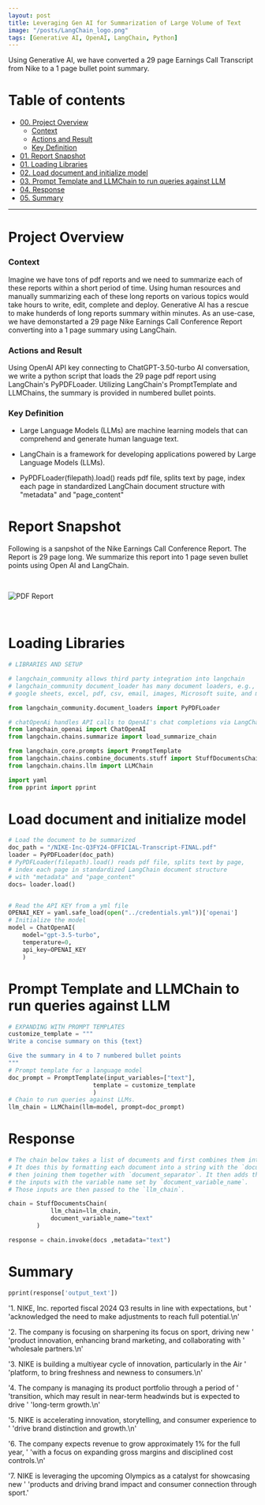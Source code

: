 ```yaml
---
layout: post
title: Leveraging Gen AI for Summarization of Large Volume of Text
image: "/posts/LangChain_logo.png"
tags: [Generative AI, OpenAI, LangChain, Python]
---
```


Using Generative AI, we have converted a 29 page Earnings Call Transcript from Nike to a 1 page bullet point summary.  

# Table of contents

- [00. Project Overview](#overview-main)
    - [Context](#overview-context)
    - [Actions and Result](#overview-actions)
    - [Key Definition](#overview-definition)
- [01. Report Snapshot](#snapshot-report)
- [01. Loading Libraries](#loading-libraries)
- [02. Load document and initialize model](#load-doc-initialize-model)
- [03. Prompt Template and LLMChain to run queries against LLM](#Prompt-LLMChain)
- [04. Response](#response)
- [05. Summary](#summary)
  
___

# Project Overview  <a name="overview-main"></a>

### Context <a name="overview-context"></a>

Imagine we have tons of pdf reports and we need to summarize each of these reports within a short period of time. Using human resources and manually summarizing each of these long reports on various topics would take hours to write, edit, complete and deploy. Generative AI has a rescue to make hunderds of long reports summary within minutes. As an use-case, we have demonstarted a 29 page Nike Earnings Call Conference Report converting into a 1 page summary using LangChain.     

### Actions and Result<a name="overview-actions"></a>

Using OpenAI API key connecting to ChatGPT-3.50-turbo AI conversation, we write a python script that loads the 29 page pdf report using LangChain's PyPDFLoader. Utilizing LangChain's PromptTemplate and LLMChains, the summary is provided in numbered bullet points. 

### Key Definition <a name="overview-definition"></a>

- Large Language Models (LLMs) are machine learning models that can comprehend and generate human language text.

- LangChain is a framework for developing applications powered by Large Language Models (LLMs). 

- PyPDFLoader(filepath).load() reads pdf file, splits text by page, index each page in standardized LangChain document structure with "metadata" and "page_content"

# Report Snapshot <a name="snapshot-report"></a>

Following is a sanpshot of the Nike Earnings Call Conference Report. The Report is 29 page long. We summarize this report into 1 page seven bullet points using Open AI and LangChain.

<br>

![PDF Report](/img/posts/Screenshot_Nike.png)

<br>



# Loading Libraries <a name="loading-libraries"></a>

```python
# LIBRARIES AND SETUP

# langchain_community allows third party integration into langchain
# langchain_community document_loader has many document loaders, e.g.,
# google sheets, excel, pdf, csv, email, images, Microsoft suite, and many more. 

from langchain_community.document_loaders import PyPDFLoader

# chatOpenAi handles API calls to OpenAI's chat completions via LangChain Standradized LLM Framework
from langchain_openai import ChatOpenAI
from langchain.chains.summarize import load_summarize_chain

from langchain_core.prompts import PromptTemplate
from langchain.chains.combine_documents.stuff import StuffDocumentsChain
from langchain.chains.llm import LLMChain

import yaml
from pprint import pprint

```
# Load document and initialize model <a name="load-doc-initialize-model"></a>
```python
# Load the document to be summarized
doc_path = "/NIKE-Inc-Q3FY24-OFFICIAL-Transcript-FINAL.pdf"
loader = PyPDFLoader(doc_path)
# PyPDFLoader(filepath).load() reads pdf file, splits text by page, 
# index each page in standardized LangChain document structure 
# with "metadata" and "page_content"
docs= loader.load()


# Read the API KEY from a yml file
OPENAI_KEY = yaml.safe_load(open("../credentials.yml"))['openai']
# Initialize the model
model = ChatOpenAI(
    model="gpt-3.5-turbo",
    temperature=0,
    api_key=OPENAI_KEY
    )
```

# Prompt Template and LLMChain to run queries against LLM <a name="Prompt-LLMChain"></a>

```python
# EXPANDING WITH PROMPT TEMPLATES
customize_template = """
Write a concise summary on this {text}

Give the summary in 4 to 7 numbered bullet points
"""
# Prompt template for a language model
doc_prompt = PromptTemplate(input_variables=["text"], 
                        template = customize_template
                        )
# Chain to run queries against LLMs.
llm_chain = LLMChain(llm=model, prompt=doc_prompt)
```

# Response <a name="response"></a>
```python
# The chain below takes a list of documents and first combines them into a single string.
# It does this by formatting each document into a string with the `document_prompt` and
# then joining them together with `document_separator`. It then adds that new string to
# the inputs with the variable name set by `document_variable_name`.
# Those inputs are then passed to the `llm_chain`.

chain = StuffDocumentsChain(
            llm_chain=llm_chain,
            document_variable_name="text"
        )

response = chain.invoke(docs ,metadata="text")
```

# Summary <a name="summary"></a>

```python
pprint(response['output_text'])
```

'1. NIKE, Inc. reported fiscal 2024 Q3 results in line with expectations, but '
 'acknowledged the need to make adjustments to reach full potential.\n'
 
 '2. The company is focusing on sharpening its focus on sport, driving new '
 'product innovation, enhancing brand marketing, and collaborating with '
 'wholesale partners.\n'
 
 '3. NIKE is building a multiyear cycle of innovation, particularly in the Air '
 'platform, to bring freshness and newness to consumers.\n'
 
 '4. The company is managing its product portfolio through a period of '
 'transition, which may result in near-term headwinds but is expected to drive '
 'long-term growth.\n'
 
 '5. NIKE is accelerating innovation, storytelling, and consumer experience to '
 'drive brand distinction and growth.\n'
 
 '6. The company expects revenue to grow approximately 1% for the full year, '
 'with a focus on expanding gross margins and disciplined cost controls.\n'
 
 '7. NIKE is leveraging the upcoming Olympics as a catalyst for showcasing new '
 'products and driving brand impact and consumer connection through sport.'













